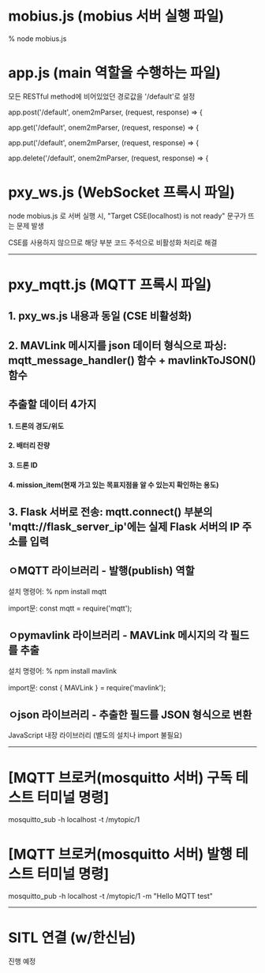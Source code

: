 # mobius.js (mobius 서버 실행 파일)
% node mobius.js

# app.js (main 역할을 수행하는 파일)
모든 RESTful method에 비어있었던 경로값을 '/default'로 설정 

app.post('/default', onem2mParser, (request, response) => {

app.get('/default', onem2mParser, (request, response) => {

app.put('/default', onem2mParser, (request, response) => {

app.delete('/default', onem2mParser, (request, response) => {

# pxy_ws.js (WebSocket 프록시 파일)
node mobius.js 로 서버 실행 시, "Target CSE(localhost) is not ready" 문구가 뜨는 문제 발생

CSE를 사용하지 않으므로 해당 부분 코드 주석으로 비활성화 처리로 해결

---------------------------------------------------

# pxy_mqtt.js (MQTT 프록시 파일)
## 1. pxy_ws.js 내용과 동일 (CSE 비활성화)

## 2. MAVLink 메시지를 json 데이터 형식으로 파싱: mqtt_message_handler() 함수 + mavlinkToJSON() 함수

## 추출할 데이터 4가지

#### 1. 드론의 경도/위도
#### 2. 배터리 잔량
#### 3. 드론 ID
#### 4. mission_item(현재 가고 있는 목표지점을 알 수 있는지 확인하는 용도)  

## 3. Flask 서버로 전송: mqtt.connect() 부분의 'mqtt://flask_server_ip'에는 실제 Flask 서버의 IP 주소를 입력

## ㅇMQTT 라이브러리 - 발행(publish) 역할

설치 명령어: % npm install mqtt

import문: const mqtt = require('mqtt');

## ㅇpymavlink 라이브러리 - MAVLink 메시지의 각 필드를 추출

설치 명령어: % npm install mavlink

import문: const { MAVLink } = require('mavlink');

## ㅇjson 라이브러리 - 추출한 필드를 JSON 형식으로 변환

JavaScript 내장 라이브러리 (별도의 설치나 import 불필요)

---------------------------------------------------

# [MQTT 브로커(mosquitto 서버) 구독 테스트 터미널 명령]
mosquitto_sub -h localhost -t /mytopic/1

# [MQTT 브로커(mosquitto 서버) 발행 테스트 터미널 명령]
mosquitto_pub -h localhost -t /mytopic/1 -m "Hello MQTT test"

---------------------------------------------------

# SITL 연결 (w/한신님)
진행 예정
